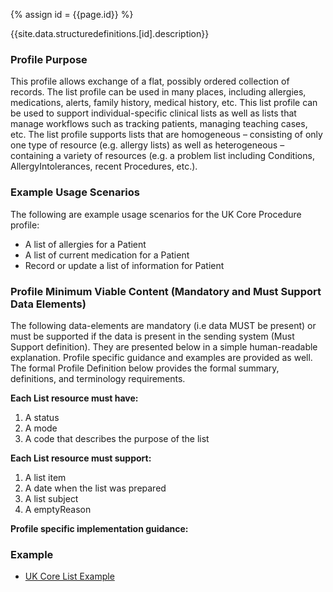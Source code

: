 
{% assign id = {{page.id}} %}

{{site.data.structuredefinitions.[id].description}}

<!-- end TOC -->
### Profile Purpose ###

This profile allows exchange of a flat, possibly ordered collection of records. The list profile can be used in many places, including allergies, medications, alerts, family history, medical history, etc. This list profile can be used to support individual-specific clinical lists as well as lists that manage workflows such as tracking patients, managing teaching cases, etc. The list profile supports lists that are homogeneous – consisting of only one type of resource (e.g. allergy lists) as well as heterogeneous – containing a variety of resources (e.g. a problem list including Conditions, AllergyIntolerances, recent Procedures, etc.).

### Example Usage Scenarios ###

The following are example usage scenarios for the UK Core Procedure profile:

- A list of allergies for a Patient
- A list of current medication for a Patient
- Record or update a list of information for Patient

### Profile Minimum Viable Content (Mandatory and Must Support Data Elements) ###

The following data-elements are mandatory (i.e data MUST be present) or must be supported if the data is present in the sending system (Must Support definition). They are presented below in a simple human-readable explanation. Profile specific guidance and examples are provided as well. The formal Profile Definition below provides the formal summary, definitions, and terminology requirements.

**Each List resource must have:**

1. A status
2. A mode
3. A code that describes the purpose of the list

**Each List resource must support:**

1. A list item
2. A date when the list was prepared
3. A list subject
4. A emptyReason


**Profile specific implementation guidance:**


### Example ###

- [UK Core List Example](UKCore-List-Example.html)